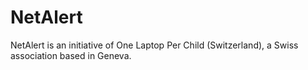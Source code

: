 # NetAlert
NetAlert is an initiative of One Laptop Per Child (Switzerland), a Swiss association based in Geneva.
